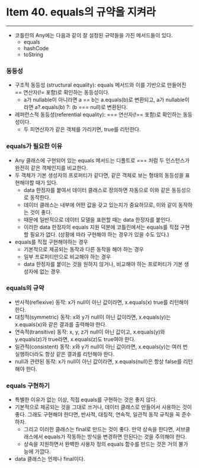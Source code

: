 # Item 40. equals의 규약을 지켜라

- - -

* 코틀린의 Any에는 다음과 같이 잘 설정된 규약들을 가진 메서드들이 있다.
  * equals
  * hashCode
  * toString

### 동등성
* 구조적 동등성 (structural equality): equals 메서드와 이를 기반으로 만들어진 == 연산자(!= 포함)로 확인하는 동등성이다.
  * a가 nullable이 아니라면 a == b는 a.equals(b)로 변환되고, a가 nullable이라면 a?.equals(b) ?: (b === null)로 변환된다.
* 레퍼런스적 동등성(referential equality): === 연산자(!== 포함)로 확인하는 동등성이다.
  * 두 피연산자가 같은 객체를 가리키면, true를 리턴한다.

### equals가 필요한 이유
* Any 클래스에 구현되어 있는 equals 메서드는 디폴트로 === 처럼 두 인스턴스가 완전히 같은 객체인지를 비교한다.
* 두 객체가 기본 생성자의 프로퍼티가 같다면, 같은 객체로 보는 형태의 동등성을 표현해야할 때가 있다.
  * data 한정자를 붙여서 데이터 클래스로 정의하면 자동으로 이와 같은 동등성으로 동작한다.
  * 데이터 클래스는 내부에 어떤 값을 갖고 있는지가 중요하므로, 이와 같이 동작하는 것이 좋다.
  * 때문에 일반적으로 데이터 모델을 표현할 때는 data 한정자를 붙인다.
  * 이러한 data 한정자의 equals 지원 덕분에 코틀린에서는 equals를 직접 구현할 필요가 없다. (상황에 따라 구현해야 하는 경우가 있을 수도 있다.)
* equals를 직접 구현해야하는 경우
  * 기본적으로 제공되는 동작과 다른 동작을 해야 하는 경우
  * 일부 프로퍼티만으로 비교해야 하는 경우
  * data 한정자를 붙이는 것을 원하지 않거나, 비교해야 하는 프로퍼티가 기본 생성자에 없는 경우

### equals의 규약
* 반사적(reflexive) 동작: x가 null이 아닌 값이라면, x.equals(x) true를 리턴해야 한다.
* 대칭적(symmetric) 동작: x와 y가 null이 아닌 값이라면, x.equals(y)는 x.equals(x)와 같은 결과를 출력해야 한다.
* 연속적(transitive) 동작: x, y, z가 null이 아닌 값이고, x.equals(y)와 y.equals(z)가 true라면, x.equals(z)도 true여야 한다.
* 일관적(consistent) 동작: x와 y가 null이 아닌 값이라면, x.equals(y)는 여러 번 실행하더라도 항상 같은 결과를 리턴해야 한다.
* null과 관련된 동작: x가 null이 아닌 값이라면, x.equals(null)은 항상 false를 리턴해야 한다.

### equals 구현하기
* 특별한 이유가 없는 이상, 직접 equals를 구현하는 것은 좋지 않다.
* 기본적으로 제공되는 것을 그대로 쓰거나, 데이터 클래스로 만들어서 사용하는 것이 좋다. 그래도 구현해야 한다면, 반사적, 대칭적, 연속적, 일관적 동작 규칙을 꼭 준수하자.
  * 그리고 이러한 클래스는 final로 만드는 것이 좋다. 만약 상속을 한다면, 서브클래스에서 equals가 작동하는 방식을 변경하면 안된다는 것을 주의해야 한다.
  * 상속을 지원하면서 완벽한 사용자 정의 equals 함수를 만드는 것은 거의 불가능에 가깝다.
* data 클래스는 언제나 final이다.
